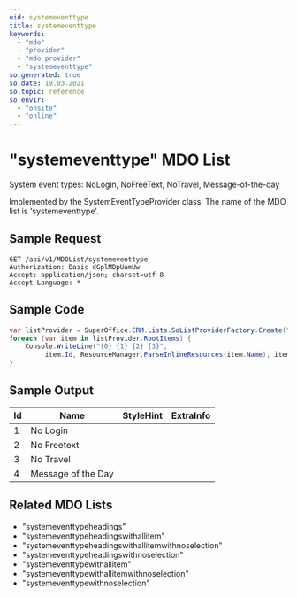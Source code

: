 ```yaml
---
uid: systemeventtype
title: systemeventtype
keywords:
  - "mdo"
  - "provider"
  - "mdo provider"
  - "systemeventtype"
so.generated: true
so.date: 19.03.2021
so.topic: reference
so.envir:
  - "onsite"
  - "online"
---
```


# "systemeventtype" MDO List
System event types: NoLogin, NoFreeText, NoTravel, Message-of-the-day



Implemented by the <see cref="T:SuperOffice.CRM.Lists.SystemEventTypeProvider">SystemEventTypeProvider</see> class.
The name of the MDO list is 'systemeventtype'.




## Sample Request

```http!
GET /api/v1/MDOList/systemeventtype
Authorization: Basic dGplMDpUamUw
Accept: application/json; charset=utf-8
Accept-Language: *

```

## Sample Code
```cs
var listProvider = SuperOffice.CRM.Lists.SoListProviderFactory.Create("systemeventtype", forceFlatList: true);
foreach (var item in listProvider.RootItems) {
    Console.WriteLine("{0} {1} {2} {3}", 
         item.Id, ResourceManager.ParseInlineResources(item.Name), item.StyleHint, item.ExtraInfo);
}
```

## Sample Output

|Id   | Name  |StyleHint|ExtraInfo |
| --- | ----- | ------- | -------- |
|1|No Login|||
|2|No Freetext|||
|3|No Travel|||
|4|Message of the Day|||


## Related MDO Lists

* "systemeventtypeheadings"
* "systemeventtypeheadingswithallitem"
* "systemeventtypeheadingswithallitemwithnoselection"
* "systemeventtypeheadingswithnoselection"
* "systemeventtypewithallitem"
* "systemeventtypewithallitemwithnoselection"
* "systemeventtypewithnoselection"
